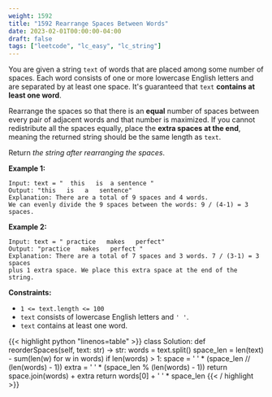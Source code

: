 ```yaml
---
weight: 1592
title: "1592 Rearrange Spaces Between Words"
date: 2023-02-01T00:00:00-04:00
draft: false
tags: ["leetcode", "lc_easy", "lc_string"]
---
```


You are given a string `text` of words that are placed among some number of spaces. Each word consists of one or more lowercase English letters and are separated by at least one space. It's guaranteed that `text` **contains at least one word**.

Rearrange the spaces so that there is an **equal** number of spaces between every pair of adjacent words and that number is maximized. If you cannot redistribute all the spaces equally, place the **extra spaces at the end**, meaning the returned string should be the same length as `text`.

Return *the string after rearranging the spaces*.

**Example 1:**
```
Input: text = "  this   is  a sentence "
Output: "this   is   a   sentence"
Explanation: There are a total of 9 spaces and 4 words.
We can evenly divide the 9 spaces between the words: 9 / (4-1) = 3 spaces.
```
**Example 2:**
```
Input: text = " practice   makes   perfect"
Output: "practice   makes   perfect "
Explanation: There are a total of 7 spaces and 3 words. 7 / (3-1) = 3 spaces
plus 1 extra space. We place this extra space at the end of the string.
```

**Constraints:**
- `1 <= text.length <= 100`
- `text` consists of lowercase English letters and `' '`.
- `text` contains at least one word.

<div class="tabs"></div>
<div class="tab-content">
<div id="python" class="lang">
{{< highlight python "linenos=table" >}}
class Solution:
    def reorderSpaces(self, text: str) -> str:
        words = text.split()
        space_len = len(text) - sum(len(w) for w in words)
        if len(words) > 1:
            space = ' ' * (space_len // (len(words) - 1))
            extra = ' ' * (space_len % (len(words) - 1))
            return space.join(words) + extra
        return words[0] + ' ' * space_len
{{< / highlight >}}
</div>
</div>
